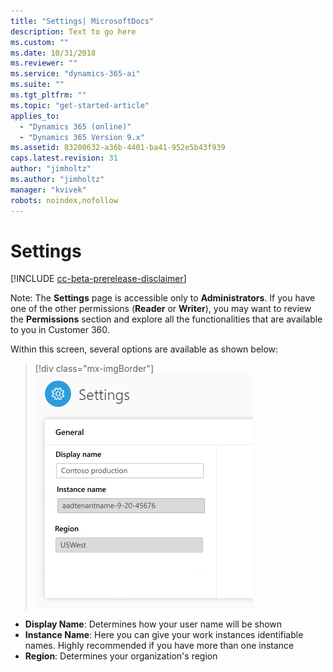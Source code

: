 ```yaml
---
title: "Settings| MicrosoftDocs"
description: Text to go here
ms.custom: ""
ms.date: 10/31/2018
ms.reviewer: ""
ms.service: "dynamics-365-ai"
ms.suite: ""
ms.tgt_pltfrm: ""
ms.topic: "get-started-article"
applies_to: 
  - "Dynamics 365 (online)"
  - "Dynamics 365 Version 9.x"
ms.assetid: 83200632-a36b-4401-ba41-952e5b43f939
caps.latest.revision: 31
author: "jimholtz"
ms.author: "jimholtz"
manager: "kvivek"
robots: noindex,nofollow
---
```

# Settings

[!INCLUDE [cc-beta-prerelease-disclaimer](../includes/cc-beta-prerelease-disclaimer.md)]

Note: The **Settings** page is accessible only to **Administrators**. If you have one of the other permissions (**Reader** or **Writer**), you may want to review the **Permissions** section and explore all the functionalities that are available to you in Customer 360.

Within this screen, several options are available as shown below:

> [!div class="mx-imgBorder"] 
> ![](media/settings.png "Settings")

- **Display Name**: Determines how your user name will be shown
- **Instance Name**: Here you can give your work instances identifiable names. Highly recommended if you have more than one instance 
- **Region**: Determines your organization's region 
